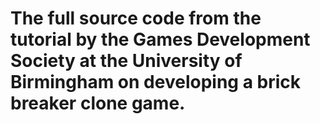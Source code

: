 # The full source code from the tutorial by the Games Development Society at the University of Birmingham on developing a brick breaker clone game.
